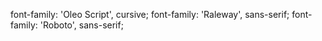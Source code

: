 font-family: 'Oleo Script', cursive;
font-family: 'Raleway', sans-serif;
font-family: 'Roboto', sans-serif;

